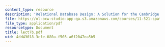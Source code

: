 ```yaml
---
content_type: resource
description: 'Relational Database Design: A Solution for the Cambridge Fire Department'
file: https://ol-ocw-studio-app-qa.s3.amazonaws.com/courses/11-521-spatial-database-management-and-advanced-geographic-information-systems-spring-2003/4dd430183cfe080af503a6f2047ea5b5_lect7b.pdf
file_type: application/pdf
resourcetype: Document
title: lect7b.pdf
uid: 4dd43018-3cfe-080a-f503-a6f2047ea5b5
---
```


